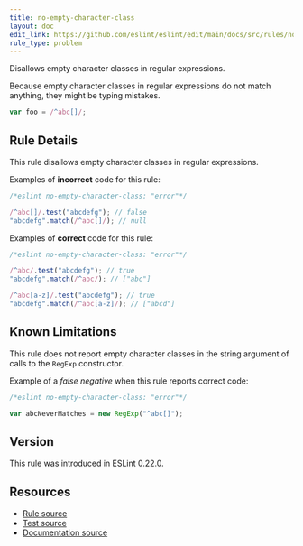 ```yaml
---
title: no-empty-character-class
layout: doc
edit_link: https://github.com/eslint/eslint/edit/main/docs/src/rules/no-empty-character-class.md
rule_type: problem
---
```


<!--RECOMMENDED-->

Disallows empty character classes in regular expressions.

Because empty character classes in regular expressions do not match anything, they might be typing mistakes.

```js
var foo = /^abc[]/;
```

## Rule Details

This rule disallows empty character classes in regular expressions.

Examples of **incorrect** code for this rule:

```js
/*eslint no-empty-character-class: "error"*/

/^abc[]/.test("abcdefg"); // false
"abcdefg".match(/^abc[]/); // null
```

Examples of **correct** code for this rule:

```js
/*eslint no-empty-character-class: "error"*/

/^abc/.test("abcdefg"); // true
"abcdefg".match(/^abc/); // ["abc"]

/^abc[a-z]/.test("abcdefg"); // true
"abcdefg".match(/^abc[a-z]/); // ["abcd"]
```

## Known Limitations

This rule does not report empty character classes in the string argument of calls to the `RegExp` constructor.

Example of a *false negative* when this rule reports correct code:

```js
/*eslint no-empty-character-class: "error"*/

var abcNeverMatches = new RegExp("^abc[]");
```

## Version

This rule was introduced in ESLint 0.22.0.

## Resources

* [Rule source](https://github.com/eslint/eslint/tree/HEAD/lib/rules/no-empty-character-class.js)
* [Test source](https://github.com/eslint/eslint/tree/HEAD/tests/lib/rules/no-empty-character-class.js)
* [Documentation source](https://github.com/eslint/eslint/tree/HEAD/docs/src/rules/no-empty-character-class.md)
